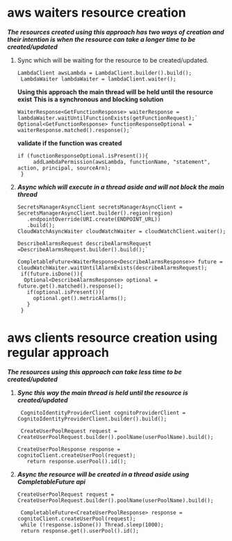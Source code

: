 # aws waiters resource creation
***The resources created using this approach has two ways of creation and their intention is when the resource can take a longer time to be created/updated***
1. Sync which will be waiting for the resource to be created/updated.
     ```
     LambdaClient awsLambda = LambdaClient.builder().build();
      LambdaWaiter lambdaWaiter = lambdaClient.waiter();
     ```
     **Using this approach the main thread will be held until the resource exist**
     **This is a synchronous and blocking solution**
     ```
     WaiterResponse<GetFunctionResponse> waiterResponse =  lambdaWaiter.waitUntilFunctionExists(getFunctionRequest);`
     Optional<GetFunctionResponse> functionResponseOptional = waiterResponse.matched().response();`
     ```
     **validate if the function was created**
     ```
     if (functionResponseOptional.isPresent()){
          addLambdaPermission(awsLambda, functionName, "statement", action, principal, sourceArn);
      }
     ```
2. ***Async which will execute in a thread aside and will not block the main thread***
     ```
    SecretsManagerAsyncClient secretsManagerAsyncClient = SecretsManagerAsyncClient.builder().region(region)
        .endpointOverride(URI.create(ENDPOINT_URL))
        .build();
     CloudWatchAsyncWaiter cloudWatchWaiter = cloudWatchClient.waiter();

     DescribeAlarmsRequest describeAlarmsRequest =DescribeAlarmsRequest.builder().build();`

     CompletableFuture<WaiterResponse<DescribeAlarmsResponse>> future = cloudWatchWaiter.waitUntilAlarmExists(describeAlarmsRequest);
      if(future.isDone()){
       Optional<DescribeAlarmsResponse> optional = future.get().matched().response();
        if(optional.isPresent()){
          optional.get().metricAlarms();
        }
      }
     ```
# aws clients resource creation using regular approach
***The resources using this approach can take less time to be created/updated***
1. ***Sync this way the main thread is held until the resource is created/updated***
   ```
    CognitoIdentityProviderClient cognitoProviderClient = CognitoIdentityProviderClient.builder().build();

    CreateUserPoolRequest request = CreateUserPoolRequest.builder().poolName(userPoolName).build();

   CreateUserPoolResponse response = cognitoClient.createUserPool(request);
      return response.userPool().id();
   ```
2. ***Async the resource will be created in a thread aside using CompletableFuture api***
     ```
     CreateUserPoolRequest request = CreateUserPoolRequest.builder().poolName(userPoolName).build();

      CompletableFuture<CreateUserPoolResponse> response = cognitoClient.createUserPool(request);
      while (!response.isDone()) Thread.sleep(1000);
      return response.get().userPool().id();
     ```
    

